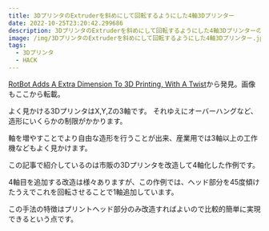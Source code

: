 ```yaml
---
title: 3DプリンタのExtruderを斜めにして回転するようにした4軸3Dプリンター
date: 2022-10-25T23:20:42.299686
description: 3DプリンタのExtruderを斜めにして回転するようにした4軸3Dプリンターの作例を紹介します
image: /img/3DプリンタのExtruderを斜めにして回転するようにした4軸3Dプリンター.jpg
tags:
  - 3Dプリンタ
  - HACK
---
```

[RotBot Adds A Extra Dimension To 3D Printing, With A Twist](https://hackaday.com/2022/10/09/rotbot-adds-a-extra-dimension-to-3d-printing-with-a-twist/)から発見。画像もここから転載。

よく見かける3DプリンタはX,Y,Zの3軸です。
それゆえにオーバーハングなど、造形にいくらかの制限がかかります。

軸を増やすことでより自由な造形を行うことが出来、産業用では3軸以上の工作機などもよく見かけます。

この記事で紹介しているのは市販の3Dプリンタを改造して4軸化した作例です。

4軸目を追加する改造は様々ありますが、この作例では、ヘッド部分を45度傾けたうえでこれを回転させることで1軸追加しています。

この手法の特徴はプリントヘッド部分のみ改造すればよいので比較的簡単に実現できるという点です。



